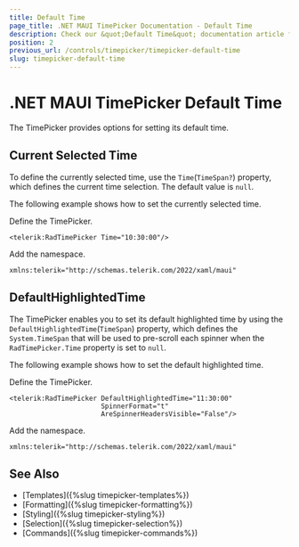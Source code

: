 ```yaml
---
title: Default Time
page_title: .NET MAUI TimePicker Documentation - Default Time
description: Check our &quot;Default Time&quot; documentation article for Telerik TimePicker for .NET MAUI.
position: 2
previous_url: /controls/timepicker/timepicker-default-time
slug: timepicker-default-time
---
```


# .NET MAUI TimePicker Default Time

The TimePicker provides options for setting its default time.

## Current Selected Time

To define the currently selected time, use the `Time`(`TimeSpan?`) property, which defines the current time selection. The default value is `null`.

The following example shows how to set the currently selected time.

Define the TimePicker.

```
<telerik:RadTimePicker Time="10:30:00"/>
```

Add the namespace.

```XAML
xmlns:telerik="http://schemas.telerik.com/2022/xaml/maui"
```

## DefaultHighlightedTime

The TimePicker enables you to set its default highlighted time by using the  `DefaultHighlightedTime`(`TimeSpan`) property, which defines the `System.TimeSpan` that will be used to pre-scroll each spinner when the `RadTimePicker.Time` property is set to `null`.

The following example shows how to set the default highlighted time.

Define the TimePicker.

```XAML
<telerik:RadTimePicker DefaultHighlightedTime="11:30:00"
                       SpinnerFormat="t"
                       AreSpinnerHeadersVisible="False"/>
```

Add the namespace.

```XAML
xmlns:telerik="http://schemas.telerik.com/2022/xaml/maui"
```
 

## See Also

- [Templates]({%slug timepicker-templates%})
- [Formatting]({%slug timepicker-formatting%})
- [Styling]({%slug timepicker-styling%})
- [Selection]({%slug timepicker-selection%})
- [Commands]({%slug timepicker-commands%})
